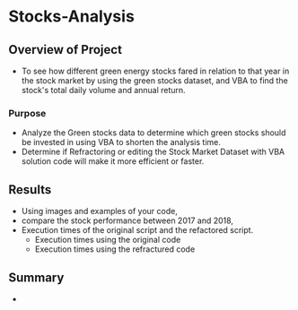 # ****Stocks-Analysis****
## Overview of Project
- To see how different green energy stocks fared in relation to that year in the stock market by using the green stocks dataset, and VBA to find the stock's total daily volume and annual return.
### Purpose
- Analyze the Green stocks data to determine which green stocks should be invested in using VBA to shorten the analysis time. 
- Determine if Refractoring or editing the Stock Market Dataset with VBA solution code will make it more efficient or faster. 
## Results
- Using images and examples of your code, 
- compare the stock performance between 2017 and 2018,
- Execution times of the original script and the refactored script.
  - Execution times using the original code
  - Execution times using the refractured code     
## Summary
- 
